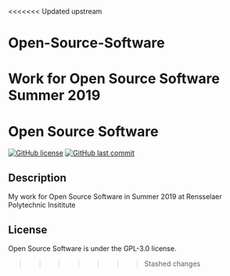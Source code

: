 <<<<<<< Updated upstream
# Open-Source-Software
Work for Open Source Software Summer 2019
=======
# Open Source Software
[![GitHub license](https://img.shields.io/github/license/samspre/Open-Source-Software.svg)](https://github.com/samspre/Open-Source-Software/blob/master/LICENSE.txt)
[![GitHub last commit](https://img.shields.io/github/last-commit/samspre/Open-Source-Software.svg)](https://github.com/samspre/Open-Source-Software/commits/master)

## Description

My work for Open Source Software in Summer 2019 at Rensselaer Polytechnic Insititute

## License
Open Source Software is under the GPL-3.0 license.
>>>>>>> Stashed changes
